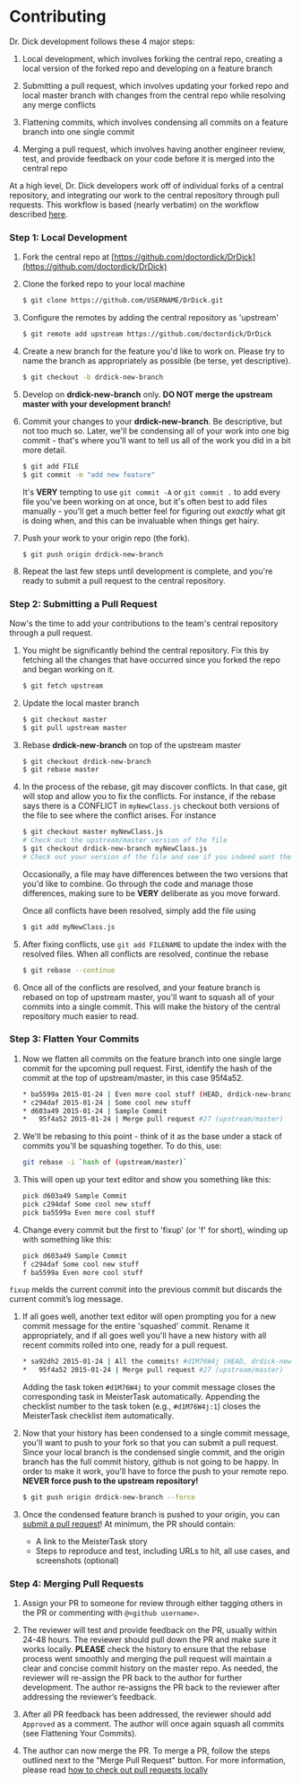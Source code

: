# Contributing

Dr. Dick development follows these 4 major steps:

1. Local development, which involves forking the central repo, creating a local version of the forked repo and developing on a feature branch

2. Submitting a pull request, which involves updating your forked repo and local master branch with changes from the central repo while resolving any merge conflicts

3. Flattening commits, which involves condensing all commits on a feature branch into one single commit

4. Merging a pull request, which involves having another engineer review, test, and provide feedback on your code before it is merged into the central repo

At a high level, Dr. Dick developers work off of individual forks of a central repository, and integrating our work to the central repository through pull requests. This workflow is based (nearly verbatim) on the workflow described [here](https://github.com/sevntu-checkstyle/sevntu.checkstyle/wiki/Development-workflow-with-Git%3A-Fork,-Branching,-Commits,-and-Pull-Request). 

### Step 1: Local Development

1. Fork the central repo at [https://github.com/doctordick/DrDick](https://github.com/doctordick/DrDick)

1. Clone the forked repo to your local machine

    ```bash
    $ git clone https://github.com/USERNAME/DrDick.git
    ```

1. Configure the remotes by adding the central repository as 'upstream'

    ```bash
    $ git remote add upstream https://github.com/doctordick/DrDick
    ```

1. Create a new branch for the feature you'd like to work on. Please try to name the branch as appropriately as possible (be terse, yet descriptive).

    ```bash
    $ git checkout -b drdick-new-branch
    ```

1. Develop on **drdick-new-branch** only. **DO NOT merge the upstream master with your development branch!**

1. Commit your changes to your **drdick-new-branch**. Be descriptive, but not too much so. Later, we'll be condensing all of your work into one big commit - that's where you'll want to tell us all of the work you did in a bit more detail. 

    ```bash
    $ git add FILE
    $ git commit -m "add new feature"
    ```

    It's **VERY** tempting to use `git commit -A` or `git commit .` to add every file you've been working on at once, but it's often best to add files manually - you'll get a much better feel for figuring out *exactly* what git is doing when, and this can be invaluable when things get hairy.

1. Push your work to your origin repo (the fork). 

    ```
    $ git push origin drdick-new-branch
    ```

1. Repeat the last few steps until development is complete, and you're ready to submit a pull request to the central repository.

### Step 2: Submitting a Pull Request

Now's the time to add your contributions to the team's central repository through a pull request.

1. You might be significantly behind the central repository. Fix this by fetching all the changes that have occurred since you forked the repo and began working on it.

    ```bash
    $ git fetch upstream
    ```

1. Update the local master branch

    ```bash
    $ git checkout master
    $ git pull upstream master
    ```

1. Rebase **drdick-new-branch** on top of the upstream master

    ```bash
    $ git checkout drdick-new-branch
    $ git rebase master
    ```

1. In the process of the rebase, git may discover conflicts. In that case, git will stop and allow you to fix the conflicts. For instance, if the rebase says there is a CONFLICT in `myNewClass.js` checkout both versions of the file to see where the conflict arises. For instance

    ```bash
    $ git checkout master myNewClass.js
    # Check out the upstream/master version of the file
    $ git checkout drdick-new-branch myNewClass.js
    # Check out your version of the file and see if you indeed want the changes
    ```

    Occasionally, a file may have differences between the two versions that you'd like to combine. Go through the code and manage those differences, making sure to be **VERY** deliberate as you move forward.

    Once all conflicts have been resolved, simply add the file using

    ```bash
    $ git add myNewClass.js
    ```

1. After fixing conflicts, use `git add FILENAME` to update the index with the resolved files. When all conflicts are resolved, continue the rebase

    ```bash
    $ git rebase --continue
    ```

1. Once all of the conflicts are resolved, and your feature branch is rebased on top of upstream master, you'll want to squash all of your commits into a single commit. This will make the history of the central repository much easier to read.

### Step 3: Flatten Your Commits

1. Now we flatten all commits on the feature branch into one single large commit for the upcoming pull request. First, identify the hash of the commit at the top of upstream/master, in this case 95f4a52.  

    ```bash
    * ba5599a 2015-01-24 | Even more cool stuff (HEAD, drdick-new-branch) 
    * c294daf 2015-01-24 | Some cool new stuff
    * d603a49 2015-01-24 | Sample Commit
    *   95f4a52 2015-01-24 | Merge pull request #27 (upstream/master)
    ```

1. We'll be rebasing to this point - think of it as the base under a stack of commits you'll be squashing together. To do this, use:

    ```bash
    git rebase -i `hash of (upstream/master)`
    ```

1. This will open up your text editor and show you something like this:

    ```sh
    pick d603a49 Sample Commit
    pick c294daf Some cool new stuff
    pick ba5599a Even more cool stuff
    ```

1. Change every commit but the first to 'fixup' (or 'f' for short), winding up with something like this:

    ```sh
    pick d603a49 Sample Commit
    f c294daf Some cool new stuff
    f ba5599a Even more cool stuff
    ```
`fixup` melds the current commit into the previous commit but discards the current commit’s log message.

1. If all goes well, another text editor will open prompting you for a new commit message for the entire 'squashed' commit. Rename it appropriately, and if all goes well you'll have a new history with all recent commits rolled into one, ready for a pull request.

    ```bash
    * sa92dh2 2015-01-24 | All the commits! #d1M76W4j (HEAD, drdick-new-branch) 
    *   95f4a52 2015-01-24 | Merge pull request #27 (upstream/master)
    ```

    Adding the task token `#d1M76W4j` to your commit message closes the corresponding task in MeisterTask automatically. Appending the checklist number to the task token (e.g., `#d1M76W4j:1`) closes the MeisterTask checklist item automatically.   

1. Now that your history has been condensed to a single commit message, you'll want to push to your fork so that you can submit a pull request. Since your local branch is the condensed single commit, and the origin branch has the full commit history, github is not going to be happy. In order to make it work, you'll have to force the push to your remote repo. **NEVER force push to the upstream repository!**

    ```bash
    $ git push origin drdick-new-branch --force
    ```

1. Once the condensed feature branch is pushed to your origin, you can [submit a pull request](https://help.github.com/articles/using-pull-requests/)! At minimum, the PR should contain:
    * A link to the MeisterTask story
    * Steps to reproduce and test, including URLs to hit, all use cases, and screenshots (optional)


### Step 4: Merging Pull Requests

1. Assign your PR to someone for review through either tagging others in the PR or commenting with `@<github username>`. 

1. The reviewer will test and provide feedback on the PR, usually within 24-48 hours. The reviewer should pull down the PR and make sure it works locally. **PLEASE** check the history to ensure that the rebase process went smoothly and merging the pull request will maintain a clear and concise commit history on the master repo. As needed, the reviewer will re-assign the PR back to the author for further development. The author re-assigns the PR back to the reviewer after addressing the reviewer’s feedback.

1. After all PR feedback has been addressed, the reviewer should add `Approved` as a comment. The author will once again squash all commits (see Flattening Your Commits).

1. The author can now merge the PR. To merge a PR, follow the steps outlined next to the "Merge Pull Request" button. For more information, please read [how to check out pull requests locally](https://help.github.com/articles/checking-out-pull-requests-locally/)

